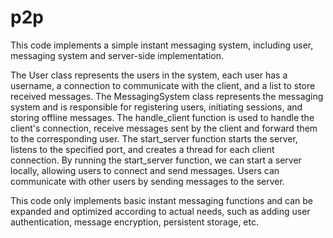 # p2p
This code implements a simple instant messaging system, including user, messaging system and server-side implementation.

The User class represents the users in the system, each user has a username, a connection to communicate with the client, and a list to store received messages.
The MessagingSystem class represents the messaging system and is responsible for registering users, initiating sessions, and storing offline messages.
The handle_client function is used to handle the client's connection, receive messages sent by the client and forward them to the corresponding user.
The start_server function starts the server, listens to the specified port, and creates a thread for each client connection.
By running the start_server function, we can start a server locally, allowing users to connect and send messages. Users can communicate with other users by sending messages to the server.

This code only implements basic instant messaging functions and can be expanded and optimized according to actual needs, such as adding user authentication, message encryption, persistent storage, etc.
